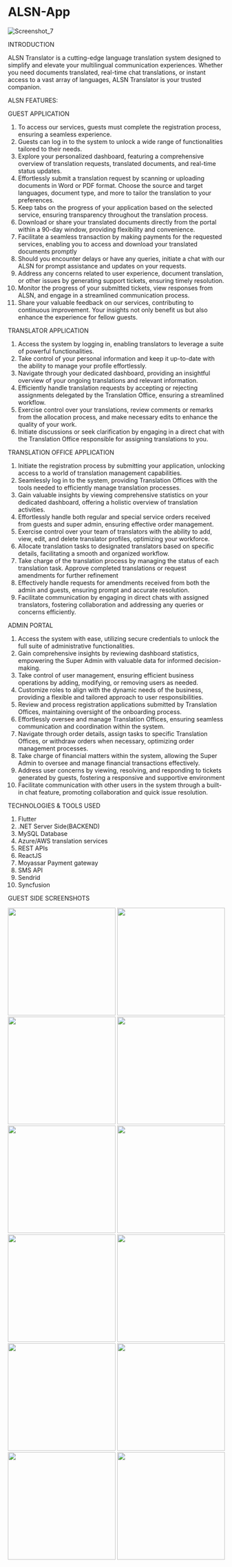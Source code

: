 # ALSN-App
![Screenshot_7](https://github.com/Wafiullah786/ALSN-App/assets/130735471/77c68f0e-a9db-46b0-826e-af36d3f1c2ac)

INTRODUCTION

ALSN Translator is a cutting-edge language translation system designed to simplify and elevate your multilingual communication experiences. Whether you need documents translated, real-time chat translations, or instant access to a vast array of languages, ALSN Translator is your trusted companion.

ALSN FEATURES:

GUEST APPLICATION
1. To access our services, guests must complete the registration process, ensuring a seamless experience.
2. Guests can log in to the system to unlock a wide range of functionalities tailored to their needs.
3. Explore your personalized dashboard, featuring a comprehensive overview of translation requests, translated documents, and real-time status updates.
4. Effortlessly submit a translation request by scanning or uploading documents in Word or PDF format. Choose the source and target languages, document type, and more to tailor the translation to your preferences.
5. Keep tabs on the progress of your application based on the selected service, ensuring transparency throughout the translation process.
6. Download or share your translated documents directly from the portal within a 90-day window, providing flexibility and convenience.
7. Facilitate a seamless transaction by making payments for the requested services, enabling you to access and download your translated documents promptly
8. Should you encounter delays or have any queries, initiate a chat with our ALSN for prompt assistance and updates on your requests.
9. Address any concerns related to user experience, document translation, or other issues by generating support tickets, ensuring timely resolution.
10. Monitor the progress of your submitted tickets, view responses from ALSN, and engage in a streamlined communication process.
11. Share your valuable feedback on our services, contributing to continuous improvement. Your insights not only benefit us but also enhance the experience for fellow guests.

TRANSLATOR APPLICATION
1. Access the system by logging in, enabling translators to leverage a suite of powerful functionalities.
2. Take control of your personal information and keep it up-to-date with the ability to manage your profile effortlessly.
3. Navigate through your dedicated dashboard, providing an insightful overview of your ongoing translations and relevant information.
4. Efficiently handle translation requests by accepting or rejecting assignments delegated by the Translation Office, ensuring a streamlined workflow.
5. Exercise control over your translations, review comments or remarks from the allocation process, and make necessary edits to enhance the quality of your work.
6. Initiate discussions or seek clarification by engaging in a direct chat with the Translation Office responsible for assigning translations to you.

TRANSLATION OFFICE APPLICATION
1. Initiate the registration process by submitting your application, unlocking access to a world of translation management capabilities.
2. Seamlessly log in to the system, providing Translation Offices with the tools needed to efficiently manage translation processes.
3. Gain valuable insights by viewing comprehensive statistics on your dedicated dashboard, offering a holistic overview of translation activities.
4. Effortlessly handle both regular and special service orders received from guests and super admin, ensuring effective order management.
5. Exercise control over your team of translators with the ability to add, view, edit, and delete translator profiles, optimizing your workforce.
6. Allocate translation tasks to designated translators based on specific details, facilitating a smooth and organized workflow.
7. Take charge of the translation process by managing the status of each translation task. Approve completed translations or request amendments for further refinement
8. Effectively handle requests for amendments received from both the admin and guests, ensuring prompt and accurate resolution.
9. Facilitate communication by engaging in direct chats with assigned translators, fostering collaboration and addressing any queries or concerns efficiently.

ADMIN PORTAL
1. Access the system with ease, utilizing secure credentials to unlock the full suite of administrative functionalities.
2. Gain comprehensive insights by reviewing dashboard statistics, empowering the Super Admin with valuable data for informed decision-making.
3. Take control of user management, ensuring efficient business operations by adding, modifying, or removing users as needed.
4. Customize roles to align with the dynamic needs of the business, providing a flexible and tailored approach to user responsibilities.
5. Review and process registration applications submitted by Translation Offices, maintaining oversight of the onboarding process.
6. Effortlessly oversee and manage Translation Offices, ensuring seamless communication and coordination within the system.
7. Navigate through order details, assign tasks to specific Translation Offices, or withdraw orders when necessary, optimizing order management processes.
8. Take charge of financial matters within the system, allowing the Super Admin to oversee and manage financial transactions effectively.
9. Address user concerns by viewing, resolving, and responding to tickets generated by guests, fostering a responsive and supportive environment
10. Facilitate communication with other users in the system through a built-in chat feature, promoting collaboration and quick issue resolution.

TECHNOLOGIES & TOOLS USED
1. Flutter
2. .NET Server Side(BACKEND)
3. MySQL Database
4. Azure/AWS translation services
5. REST APIs
6. ReactJS
7. Moyassar Payment gateway
8. SMS API
9. Sendrid
10. Syncfusion

GUEST SIDE SCREENSHOTS

<img src = "1.jpg" width ="250" /> <img src = "2.jpg" width ="250" /> <img src = "3.jpg" width ="250" /> <img src = "4.jpg" width ="250" /> <img src = "5.jpg" width ="250" /> <img src = "6.jpg" width ="250" /> <img src = "7.jpg" width ="250" /> <img src = "8.jpg" width ="250" /> <img src = "9.jpg" width ="250" /> <img src = "10.jpg" width ="250" /> <img src = "11.jpg" width ="250" /> <img src = "12.jpg" width ="250" /> 
